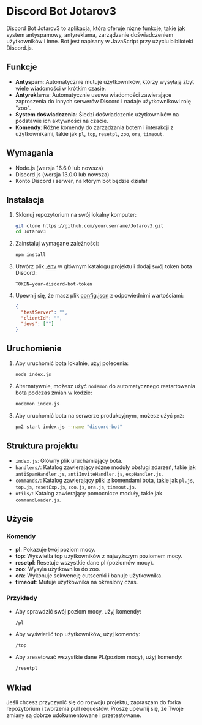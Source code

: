 # Discord Bot Jotarov3

Discord Bot Jotarov3 to aplikacja, która oferuje różne funkcje, takie jak system antyspamowy, antyreklama, zarządzanie doświadczeniem użytkowników i inne. Bot jest napisany w JavaScript przy użyciu biblioteki Discord.js.

## Funkcje

- **Antyspam**: Automatycznie mutuje użytkowników, którzy wysyłają zbyt wiele wiadomości w krótkim czasie.
- **Antyreklama**: Automatycznie usuwa wiadomości zawierające zaproszenia do innych serwerów Discord i nadaje użytkownikowi rolę "zoo".
- **System doświadczenia**: Śledzi doświadczenie użytkowników na podstawie ich aktywności na czacie.
- **Komendy**: Różne komendy do zarządzania botem i interakcji z użytkownikami, takie jak `pl`, `top`, `resetpl`, `zoo`, `ora`, `timeout`.

## Wymagania

- Node.js (wersja 16.6.0 lub nowsza)
- Discord.js (wersja 13.0.0 lub nowsza)
- Konto Discord i serwer, na którym bot będzie działał

## Instalacja

1. Sklonuj repozytorium na swój lokalny komputer:

    ```bash
    git clone https://github.com/yourusername/Jotarov3.git
    cd Jotarov3
    ```

2. Zainstaluj wymagane zależności:

    ```bash
    npm install
    ```

3. Utwórz plik [.env](http://_vscodecontentref_/0) w głównym katalogu projektu i dodaj swój token bota Discord:

    ```env
    TOKEN=your-discord-bot-token
    ```

4. Upewnij się, że masz plik [config.json](http://_vscodecontentref_/1) z odpowiednimi wartościami:

    ```json
    {
      "testServer": "", 
      "clientId": "", 
      "devs": [""] 
    }
    ```

## Uruchomienie

1. Aby uruchomić bota lokalnie, użyj polecenia:

    ```bash
    node index.js
    ```

2. Alternatywnie, możesz użyć `nodemon` do automatycznego restartowania bota podczas zmian w kodzie:

    ```bash
    nodemon index.js
    ```

3. Aby uruchomić bota na serwerze produkcyjnym, możesz użyć `pm2`:

    ```bash
    pm2 start index.js --name "discord-bot"
    ```

## Struktura projektu

- `index.js`: Główny plik uruchamiający bota.
- `handlers/`: Katalog zawierający różne moduły obsługi zdarzeń, takie jak `antiSpamHandler.js`, `antiInviteHandler.js`, `expHandler.js`.
- `commands/`: Katalog zawierający pliki z komendami bota, takie jak `pl.js`, `top.js`, `resetExp.js`, `zoo.js`, `ora.js`, `timeout.js`.
- `utils/`: Katalog zawierający pomocnicze moduły, takie jak `commandLoader.js`.

## Użycie

### Komendy

- **pl**: Pokazuje twój poziom mocy.
- **top**: Wyświetla top użytkowników z najwyższym poziomem mocy.
- **resetpl**: Resetuje wszystkie dane pl (poziomów mocy).
- **zoo**: Wysyła użytkownika do zoo.
- **ora**: Wykonuje sekwencję cutscenki i banuje użytkownika.
- **timeout**: Mutuje użytkownika na określony czas.

### Przykłady

- Aby sprawdzić swój poziom mocy, użyj komendy:

    ```bash
    /pl
    ```

- Aby wyświetlić top użytkowników, użyj komendy:

    ```bash
    /top
    ```

- Aby zresetować wszystkie dane PL(poziom mocy), użyj komendy:

    ```bash
    /resetpl
    ```

## Wkład

Jeśli chcesz przyczynić się do rozwoju projektu, zapraszam do forka repozytorium i tworzenia pull requestów. Proszę upewnij się, że Twoje zmiany są dobrze udokumentowane i przetestowane.
